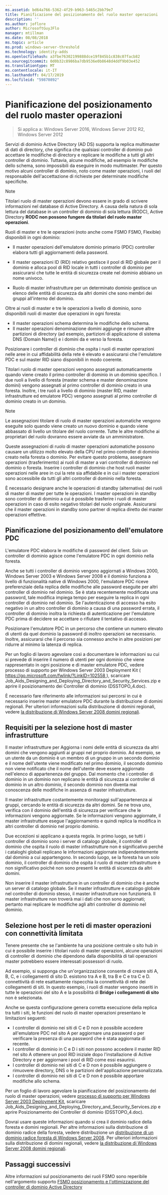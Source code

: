 ```yaml
---
ms.assetid: bd64a766-5362-4f29-b963-5465c2bb79e7
title: Pianificazione del posizionamento del ruolo master operazioni
description: ''
ms.author: joflore
author: MicrosoftGuyJFlo
manager: mtillman
ms.date: 08/08/2018
ms.topic: article
ms.prod: windows-server-threshold
ms.technology: identity-adds
ms.openlocfilehash: a3fbe76302199888dce19f845b1c838c07facb82
ms.sourcegitcommit: 0d0b32c8986ba7db9536e0b8648d4ddf9b03e452
ms.translationtype: MT
ms.contentlocale: it-IT
ms.lasthandoff: 04/17/2019
ms.locfileid: "59870892"
---
```

# <a name="planning-operations-master-role-placement"></a>Pianificazione del posizionamento del ruolo master operazioni

>Si applica a: Windows Server 2016, Windows Server 2012 R2, Windows Server 2012

Servizi di dominio Active Directory (AD DS) supporta la replica multimaster di dati di directory, che significa che qualsiasi controller di dominio può accettare le modifiche di directory e replicare le modifiche a tutti gli altri controller di dominio. Tuttavia, alcune modifiche, ad esempio le modifiche dello schema, sono impossibili da eseguire in modo multimaster. Per questo motivo alcuni controller di dominio, noto come master operazioni, i ruoli del responsabile dell'accettazione di richieste per determinate modifiche specifiche.  
  
> [!NOTE]  
> Titolari ruolo di master operazioni devono essere in grado di scrivere informazioni nel database di Active Directory. A causa della natura di sola lettura del database in un controller di dominio di sola lettura (RODC), Active Directory **RODC non possono fungere da titolari del ruolo master operazioni**.  
  
Ruoli di master e tre le operazioni (noto anche come FSMO FSMO, Flexible) disponibili in ogni dominio:  
  
- Il master operazioni dell'emulatore dominio primario (PDC) controller elabora tutti gli aggiornamenti della password.  

- Il master operazioni ID (RID) relativo gestisce il pool di RID globale per il dominio e alloca pool di RID locale in tutti i controller di dominio per assicurarsi che tutte le entità di sicurezza create nel dominio abbiano un nome univoco.  
- Ruolo di master infrastrutture per un determinato dominio gestisce un elenco delle entità di sicurezza da altri domini che sono membri dei gruppi all'interno del dominio.  

Oltre ai ruoli di master e tre le operazioni a livello di dominio, sono disponibili ruoli di master due operazioni in ogni foresta:  
  
- Il master operazioni schema determina le modifiche dello schema.  
- Il master operazioni denominazione domini aggiunge e rimuove altre partizioni di directory (ad esempio, partizioni di applicazione di sistema DNS (Domain Name)) e i domini da e verso la foresta.  
  
Posizionare i controller di dominio che ospita i ruoli di master operazioni nelle aree in cui affidabilità della rete è elevato e assicurarsi che l'emulatore PDC e sul master RID siano disponibili in modo coerente.  
  
Titolari ruolo di master operazioni vengono assegnati automaticamente quando viene creato il primo controller di dominio in un dominio specifico. I due ruoli a livello di foresta (master schema e master denominazione domini) vengono assegnati al primo controller di dominio creato in una foresta. Inoltre, i tre ruoli a livello di dominio (master RID, master infrastrutture ed emulatore PDC) vengono assegnati al primo controller di dominio creato in un dominio.  
  
> [!NOTE]  
> Le assegnazioni titolare di ruolo di master operazioni automatiche vengono eseguite solo quando viene creato un nuovo dominio e quando viene abbassato di livello un titolare del ruolo corrente. Tutte le altre modifiche ai proprietari del ruolo dovranno essere avviate da un amministratore.  
  
Queste assegnazioni di ruolo di master operazioni automatiche possono causare un utilizzo molto elevato della CPU nel primo controller di dominio creato nella foresta o dominio. Per evitare questo problema, assegnare operazioni (trasferimento) ai ruoli di master a vari controller di dominio nel dominio o foresta. Inserire i controller di dominio che host ruoli master operazioni nelle aree in cui la rete sia affidabile e in cui i master operazioni sono accessibile da tutti gli altri controller di dominio nella foresta.  
  
È necessario designare anche le operazioni di standby (alternativa) dei ruoli di master di master per tutte le operazioni. I master operazioni in standby sono controller di dominio a cui è possibile trasferire i ruoli di master operazioni in caso di esito negativo titolari del ruolo originale. Assicurarsi che il master operazioni in standby sono partner di replica diretto dei master operazioni effettive.  
  
## <a name="planning-the-pdc-emulator-placement"></a>Pianificazione del posizionamento dell'emulatore PDC

L'emulatore PDC elabora le modifiche di password del client. Solo un controller di dominio agisce come l'emulatore PDC in ogni dominio nella foresta.  
  
Anche se tutti i controller di dominio vengono aggiornati a Windows 2000, Windows Server 2003 e Windows Server 2008 e il dominio funziona a livello di funzionalità native di Windows 2000, l'emulatore PDC riceve preferenziale della replica delle modifiche alle password eseguite per altri controller di dominio nel dominio. Se è stata recentemente modificata una password, tale modifica impiega tempo per eseguire la replica in ogni controller di dominio nel dominio. Se l'autenticazione di accesso ha esito negativo in un altro controller di dominio a causa di una password errata, il controller di dominio inoltra la richiesta di autenticazione per l'emulatore PDC prima di decidere se accettare o rifiutare il tentativo di accesso.  
  
Posizionare l'emulatore PDC in un percorso che contiene un numero elevato di utenti da quel dominio la password di inoltro operazioni se necessario. Inoltre, assicurarsi che il percorso sia connesso anche in altre posizioni per ridurre al minimo la latenza di replica.  
  
Per un foglio di lavoro agevolare così a documentare le informazioni su cui si prevede di inserire il numero di utenti per ogni dominio che viene rappresentato in ogni posizione e di master emulatore PDC, vedere processo di supporto per Windows Server 2003 Deployment Kit ([ https://go.microsoft.com/fwlink/?LinkID=102558 ](https://go.microsoft.com/fwlink/?LinkID=102558)), scaricare Job_Aids_Designing_and_Deploying_Directory_and_Security_Services.zip e aprire il posizionamento dei Controller di dominio (DSSTOPO_4.doc).  
  
È necessario fare riferimento alle informazioni sui percorsi in cui è necessario inserire master emulatore PDC durante la distribuzione di domini regionali. Per ulteriori informazioni sulla distribuzione di domini regionali, vedere [la distribuzione di Windows Server 2008 domini regionali](https://technet.microsoft.com/library/cc755118.aspx).  
  
## <a name="requirements-for-infrastructure-master-placement"></a>Requisiti per la selezione host di master infrastrutture  

Il master infrastrutture per Aggiorna i nomi delle entità di sicurezza da altri domini che vengono aggiunti ai gruppi nel proprio dominio. Ad esempio, se un utente da un dominio è un membro di un gruppo in un secondo dominio e il nome dell'utente viene modificato nel primo dominio, il secondo dominio non viene notificato che il nome dell'utente deve essere aggiornato nell'elenco di appartenenza del gruppo. Dal momento che i controller di dominio in un dominio non replicano le entità di sicurezza ai controller di dominio in un altro dominio, il secondo dominio non diventa mai conoscenza delle modifiche in assenza di master infrastrutture.  
  
Il master infrastrutture costantemente monitoraggi sull'appartenenza ai gruppi, cercando le entità di sicurezza da altri domini. Se ne trova uno, verifica con il dominio dell'entità di sicurezza per verificare che le informazioni vengono aggiornate. Se le informazioni vengono aggiornate, il master infrastrutture esegue l'aggiornamento e quindi replica la modifica in altri controller di dominio nel proprio dominio.  
  
Due eccezioni si applicano a questa regola. In primo luogo, se tutti i controller di dominio sono i server di catalogo globale, il controller di dominio che ospita il ruolo di master infrastrutture non è significativo perché i cataloghi globali replicano le informazioni aggiornate indipendentemente dal dominio a cui appartengono. In secondo luogo, se la foresta ha un solo dominio, il controller di dominio che ospita il ruolo di master infrastrutture è non significativo poiché non sono presenti le entità di sicurezza da altri domini.  
  
Non inserire il master infrastrutture in un controller di dominio che è anche un server di catalogo globale. Se il master infrastrutture e catalogo globale nel controller di dominio stesso, il master infrastrutture non funzionerà. Il master infrastrutture non troverà mai i dati che non sono aggiornati; pertanto mai replicare le modifiche agli altri controller di dominio nel dominio.  
  
## <a name="operations-master-placement-for-networks-with-limited-connectivity"></a>Selezione host per le reti di master operazioni con connettività limitata

Tenere presente che se l'ambiente ha una posizione centrale o sito hub in cui è possibile inserire i titolari ruolo di master operazioni, alcune operazioni di controller di dominio che dipendono dalla disponibilità di tali operazioni master potrebbero essere interessati possessori di ruolo.  
  
Ad esempio, si supponga che un'organizzazione consente di creare siti A, B, C, e i collegamenti di sito D. esistono tra A e B, tra B e C e tra C e D. connettività di rete esattamente rispecchia la connettività di rete dei collegamenti di siti. In questo esempio, i ruoli di master vengono inseriti in tutte le operazioni del sito A e la possibilità di **Bridge i collegamenti di sito** non è selezionata.  
  
Anche se questa configurazione genera corretta esecuzione della replica tra tutti i siti, le funzioni del ruolo di master operazioni presentano le limitazioni seguenti:  
  
- I controller di dominio nei siti di C e D non è possibile accedere all'emulatore PDC nel sito A per aggiornare una password o per verificare la presenza di una password che è stata aggiornata di recente.  
- I controller di dominio in C e D i siti non possono accedere il master RID nel sito A ottenere un pool RID iniziale dopo l'installazione di Active Directory e per aggiornare i pool di RID come essi esaurirsi.  
- I controller di dominio nei siti di C e D non è possibile aggiungere o rimuovere directory, DNS o le partizioni dell'applicazione personalizzata.  
- I controller di dominio nei siti di C e D non è possibile apportare modifiche allo schema.  
  
Per un foglio di lavoro agevolare la pianificazione del posizionamento del ruolo di master operazioni, vedere [processo di supporto per Windows Server 2003 Deployment Kit](https://go.microsoft.com/fwlink/?LinkID=102558), scaricare Job_Aids_Designing_and_Deploying_Directory_and_Security_Services.zip e aprire Posizionamento dei Controller di dominio (DSSTOPO_4.doc).  
  
Dovrai usare queste informazioni quando si crea il dominio radice della foresta e domini regionali. Per altre informazioni sulla distribuzione di dominio radice della foresta, vedere distribuzione un [distribuzione di un dominio radice foresta di Windows Server 2008](https://technet.microsoft.com/library/cc731174.aspx). Per ulteriori informazioni sulla distribuzione di domini regionali, vedere [la distribuzione di Windows Server 2008 domini regionali](https://technet.microsoft.com/library/cc755118.aspx).  

## <a name="next-steps"></a>Passaggi successivi

Altre informazioni sul posizionamento dei ruoli FSMO sono reperibile nell'argomento supporto [FSMO posizionamento e l'ottimizzazione del controller di dominio Active Directory](https://support.microsoft.com/help/223346)

